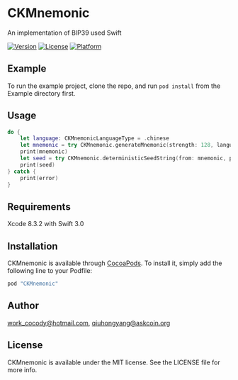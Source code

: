 # CKMnemonic
An implementation of BIP39 used Swift

<!--[![CI Status](http://img.shields.io/travis/work_cocody@hotmail.com/CKMnemonic.svg?style=flat)](https://travis-ci.org/work_cocody@hotmail.com/CKMnemonic)-->
[![Version](https://img.shields.io/cocoapods/v/CKMnemonic.svg?style=flat)](http://cocoapods.org/pods/CKMnemonic)
[![License](https://img.shields.io/cocoapods/l/CKMnemonic.svg?style=flat)](http://cocoapods.org/pods/CKMnemonic)
[![Platform](https://img.shields.io/cocoapods/p/CKMnemonic.svg?style=flat)](http://cocoapods.org/pods/CKMnemonic)

## Example

To run the example project, clone the repo, and run `pod install` from the Example directory first.

## Usage

```Swift
do {
	let language: CKMnemonicLanguageType = .chinese
	let mnemonic = try CKMnemonic.generateMnemonic(strength: 128, language: language)
	print(mnemonic)
	let seed = try CKMnemonic.deterministicSeedString(from: mnemonic, passphrase: "Test", language: language)
	print(seed)
} catch {
	print(error)
}
```

## Requirements
Xcode 8.3.2 with Swift 3.0

## Installation

CKMnemonic is available through [CocoaPods](http://cocoapods.org). To install
it, simply add the following line to your Podfile:

```ruby
pod "CKMnemonic"
```

## Author

work_cocody@hotmail.com, qiuhongyang@askcoin.org

## License

CKMnemonic is available under the MIT license. See the LICENSE file for more info.
